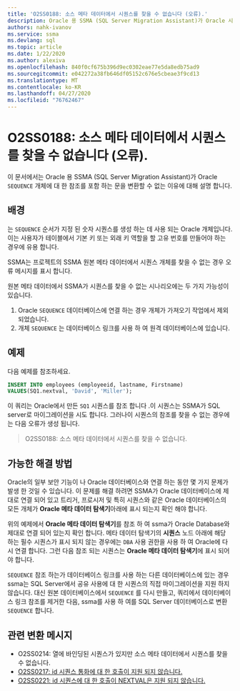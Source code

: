 ```yaml
---
title: 'O2SS0188: 소스 메타 데이터에서 시퀀스를 찾을 수 없습니다 (오류).'
description: Oracle 용 SSMA (SQL Server Migration Assistant)가 Oracle 시퀀스 개체에 대 한 참조를 포함 하는 문을 변환할 수 없는 이유에 대해 설명 합니다.
authors: nahk-ivanov
ms.service: ssma
ms.devlang: sql
ms.topic: article
ms.date: 1/22/2020
ms.author: alexiva
ms.openlocfilehash: 840f0cf675b396d9ec0302eae77e5da8edb75ad9
ms.sourcegitcommit: e042272a38fb646df05152c676e5cbeae3f9cd13
ms.translationtype: MT
ms.contentlocale: ko-KR
ms.lasthandoff: 04/27/2020
ms.locfileid: "76762467"
---
```

# <a name="o2ss0188-sequence-not-found-in-source-metadata-error"></a>O2SS0188: 소스 메타 데이터에서 시퀀스를 찾을 수 없습니다 (오류).

이 문서에서는 Oracle 용 SSMA (SQL Server Migration Assistant)가 Oracle `SEQUENCE` 개체에 대 한 참조를 포함 하는 문을 변환할 수 없는 이유에 대해 설명 합니다.

## <a name="background"></a>배경

는 `SEQUENCE` 순서가 지정 된 숫자 시퀀스를 생성 하는 데 사용 되는 Oracle 개체입니다. 이는 사용자가 테이블에서 기본 키 또는 외래 키 역할을 할 고유 번호를 만들어야 하는 경우에 유용 합니다.

SSMA는 프로젝트의 SSMA 원본 메타 데이터에서 시퀀스 개체를 찾을 수 없는 경우 오류 메시지를 표시 합니다.

원본 메타 데이터에서 SSMA가 시퀀스를 찾을 수 없는 시나리오에는 두 가지 가능성이 있습니다.

1. Oracle `SEQUENCE` 데이터베이스에 연결 하는 경우 개체가 가져오기 작업에서 제외 되었습니다.
2. 개체 `SEQUENCE` 는 데이터베이스 링크를 사용 하 여 원격 데이터베이스에 있습니다.

## <a name="example"></a>예제

다음 예제를 참조하세요.

```sql
INSERT INTO employees (employeeid, lastname, Firstname)
VALUES(SQ1.nextval, 'David', 'Miller');
```

이 쿼리는 Oracle에서 만든 `SQ1` 시퀀스를 참조 합니다 .이 시퀀스는 SSMA가 SQL server로 마이그레이션을 시도 합니다. 그러나이 시퀀스의 참조를 찾을 수 없는 경우에는 다음 오류가 생성 됩니다.

> O2SS0188: 소스 메타 데이터에서 시퀀스를 찾을 수 없습니다.

## <a name="possible-remedies"></a>가능한 해결 방법

Oracle의 일부 보안 기능이 나 Oracle 데이터베이스와 연결 하는 동안 몇 가지 문제가 발생 한 것일 수 있습니다. 이 문제를 해결 하려면 SSMA가 Oracle 데이터베이스에 제대로 연결 되어 있고 트리거, 프로시저 및 특히 시퀀스와 같은 Oracle 데이터베이스의 모든 개체가 **Oracle 메타 데이터 탐색기**아래에 표시 되는지 확인 해야 합니다.

위의 예제에서 **Oracle 메타 데이터 탐색기**를 참조 하 여 ssma가 Oracle Database와 제대로 연결 되어 있는지 확인 합니다. 메타 데이터 탐색기의 **시퀀스** 노드 아래에 해당 하는 필수 시퀀스가 표시 되지 않는 경우에는 `DBA` 사용 권한을 사용 하 여 Oracle에 다시 연결 합니다. 그런 다음 참조 되는 시퀀스는 **Oracle 메타 데이터 탐색기**에 표시 되어야 합니다.

`SEQUENCE` 참조 하는가 데이터베이스 링크를 사용 하는 다른 데이터베이스에 있는 경우 ssma는 SQL Server에서 공유 사용에 대 한 시퀀스의 직접 마이그레이션을 지원 하지 않습니다. 대신 원본 데이터베이스에서 `SEQUENCE` 를 다시 만들고, 쿼리에서 데이터베이스 링크 참조를 제거한 다음, ssma를 사용 하 여를 SQL Server 데이터베이스로 변환 `SEQUENCE` 합니다.

## <a name="related-conversion-messages"></a>관련 변환 메시지

* O2SS0214: 열에 바인딩된 시퀀스가 있지만 소스 메타 데이터에서 시퀀스를 찾을 수 없습니다.
* [O2SS0217: id 시퀀스 통화에 대 한 호출이 지원 되지 않습니다.](o2ss0217.md)
* [O2SS0221: id 시퀀스에 대 한 호출이 NEXTVAL은 지원 되지 않습니다.](o2ss0221.md)
